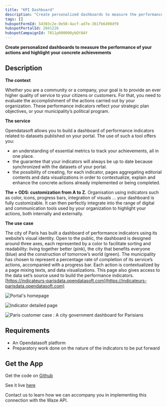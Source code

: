 ```yaml
---
title: "KPI Dashboard"
description: "Create personalized dashboards to measure the performance of your actions and highlight your concrete achievements"
tags: []
hubspotFormId: 54303c2e-0e50-4acf-ad7e-361fb6498df0
hubspotPortalId: 2041226
hubspotCampaignId: 7011p000000ybQYAAY
---
```


**Create personalized dashboards to measure the performance of your actions and highlight your concrete achievements**

## Description

**The context**

Whether you are a community or a company, your goal is to provide an ever higher quality of service to your citizens or customers. For that, you need to evaluate the accomplishment of the actions carried out by your organization. These performance indicators reflect your strategic plan objectives, or your municipality’s political program.

**The service**

Opendatasoft allows you to build a dashboard of performance indicators related to datasets published on your portal. The use of such a tool offers you:

- an understanding of essential metrics to track your achievements, all in one place.
- the guarantee that your indicators will always be up to date because synchronized with the datasets of your portal.
- the possibility of creating, for each indicator, pages aggregating editorial contents and data visualizations in order to contextualize, explain and enhance the concrete actions already implemented or being completed.

**The + ODS: customization from A to Z.** Organisation using indicators such as color, icons, progress bars, integration of visuals … your dashboard is fully customizable. It can then perfectly integrate into the range of digital and communication tools used by your organization to highlight your actions, both internally and externally.

**The use case**

The city of Paris has built a dashboard of performance indicators using its website’s visual identity. Open to the public, the dashboard is designed around three axes, each represented by a color to facilitate sorting and readability: living together better (pink), the city that benefits everyone (blue) and the construction of tomorrow’s world (green). The municipality has chosen to represent a percentage rate of completion of its service’s actions, accompanied with a progress bar. Each action is contextualized by a page mixing texts, and data visualizations. This page also gives access to the data set’s source used to build the performance indicators.
[https://indicateurs-parisdata.opendatasoft.com](https://indicateurs-parisdata.opendatasoft.com)

![Portal's homepage](https://odsplus.opendatasoft.com/api/v2/catalog/datasets/ods-plus-content-en/files/a0f632bc730e4976e6221d4f4396f159)

![Indicator detailed page](https://odsplus.opendatasoft.com/api/v2/catalog/datasets/ods-plus-content-en/files/4613ea2e82c1b62ea0d736cce7fbeee1)

![Paris customer case : A city government dashboard for Parisians](https://odsplus.opendatasoft.com/api/v2/catalog/datasets/ods-plus-content-en/files/45d4e282650deee8f338433d9743995e)

## Requirements

- An Opendatasoft platform
- Preparatory work done on the nature of the indicators to be put forward


## Get the App

Get the code on [Github](https://github.com/opendatasoft/odsapps-perfkpi)

See it live [here](https://perfkpi-odsapps.opendatasoft.com/)

Contact us to learn how we can accompany you in implementing this connection with the Waze API.